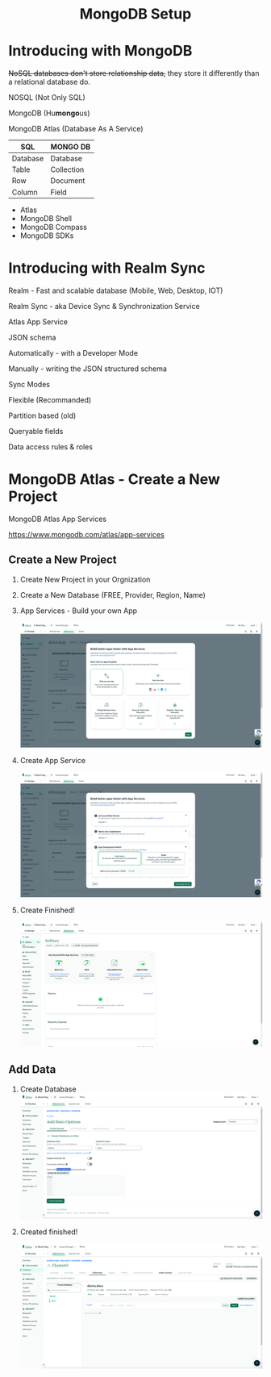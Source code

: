 <h1 align="center">MongoDB Setup</h1>

# Introducing with MongoDB

~~NoSQL databases don't store relationship data,~~ they store it differently than a relational database do.

NOSQL (Not Only SQL)

MongoDB (Hu**mongo**us)

MongoDB Atlas (Database As A Service)

| SQL      | MONGO  DB  |
| -------- | ---------- |
| Database | Database   |
| Table    | Collection |
| Row      | Document   |
| Column   | Field      |

- Atlas
- MongoDB Shell
- MongoDB Compass
- MongoDB SDKs

# Introducing with Realm Sync

Realm - Fast and scalable database (Mobile, Web, Desktop, IOT)

Realm Sync - aka Device Sync & Synchronization Service

Atlas App Service



JSON schema

Automatically - with a Developer Mode

Manually - writing the JSON structured schema



Sync Modes

Flexible (Recommanded)

Partition based (old)



Queryable fields

Data access rules & roles

# MongoDB Atlas - Create a New Project

MongoDB Atlas App Services

https://www.mongodb.com/atlas/app-services

## Create a New Project

1. Create New Project in your Orgnization

2. Create a New Database (FREE, Provider, Region, Name)

3. App Services - Build your own App

   ![image-20230828165914738](./.Section-03_MongoDB-Setup.assets/image-20230828165914738.png)

4. Create App Service

   ![image-20230828170151484](./.Section-03_MongoDB-Setup.assets/image-20230828170151484.png)

5. Create Finished!

   ![image-20230828170446496](./.Section-03_MongoDB-Setup.assets/image-20230828170446496.png)

## Add Data

1. Create Database![image-20230828171226452](./.Section-03_MongoDB-Setup.assets/image-20230828171226452.png)

2. Created finished!

   ![image-20230828171334946](./.Section-03_MongoDB-Setup.assets/image-20230828171334946.png)
